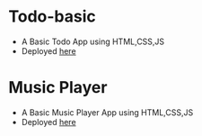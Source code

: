 # Todo-basic
* A Basic Todo App using HTML,CSS,JS
* Deployed [here](https://siddharth25pandey.github.io/Java-script-project/todo.html)


# Music Player
* A Basic Music Player App using HTML,CSS,JS
* Deployed [here](https://siddharth25pandey.github.io/Java-script-project/music.html)
